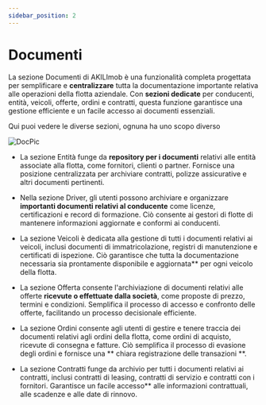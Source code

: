 ```yaml
---
sidebar_position: 2
---
```


# Documenti

La sezione Documenti di AKILImob è una funzionalità completa progettata per semplificare e **centralizzare** tutta la documentazione importante relativa alle operazioni della flotta aziendale. Con **sezioni dedicate** per conducenti, entità, veicoli, offerte, ordini e contratti, questa funzione garantisce una gestione efficiente e un facile accesso ai documenti essenziali.

<p>Qui puoi vedere le diverse sezioni, ognuna ha uno scopo diverso</p>

![DocPic](/img/documts.png)

- La sezione Entità funge da **repository per i documenti** relativi alle entità associate alla flotta, come fornitori, clienti o partner. Fornisce una posizione centralizzata per archiviare contratti, polizze assicurative e altri documenti pertinenti.

- Nella sezione Driver, gli utenti possono archiviare e organizzare **importanti documenti relativi al conducente** come licenze, certificazioni e record di formazione. Ciò consente ai gestori di flotte di mantenere informazioni aggiornate e conformi ai conducenti.

- La sezione Veicoli è dedicata alla gestione di tutti i documenti relativi ai veicoli, inclusi documenti di immatricolazione, registri di manutenzione e certificati di ispezione. Ciò garantisce che tutta la documentazione necessaria sia prontamente disponibile e aggiornata** per ogni veicolo della flotta.

- La sezione Offerta consente l'archiviazione di documenti relativi alle offerte **ricevute o effettuate dalla società**, come proposte di prezzo, termini e condizioni. Semplifica il processo di accesso e confronto delle offerte, facilitando un processo decisionale efficiente.

- La sezione Ordini consente agli utenti di gestire e tenere traccia dei documenti relativi agli ordini della flotta, come ordini di acquisto, ricevute di consegna e fatture. Ciò semplifica il processo di evasione degli ordini e fornisce una ** chiara registrazione delle transazioni **.

- La sezione Contratti funge da archivio per tutti i documenti relativi ai contratti, inclusi contratti di leasing, contratti di servizio e contratti con i fornitori. Garantisce un facile accesso** alle informazioni contrattuali, alle scadenze e alle date di rinnovo.



